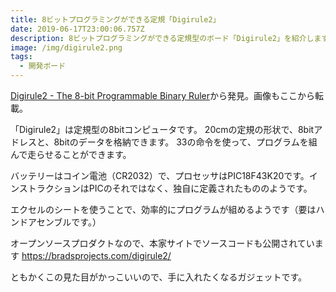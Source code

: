 ```yaml
---
title: 8ビットプログラミングができる定規「Digirule2」
date: 2019-06-17T23:00:06.757Z
description: 8ビットプログラミングができる定規型のボード「Digirule2」を紹介します。
image: /img/digirule2.png
tags:
  - 開発ボード
---
```

[Digirule2 - The 8-bit Programmable Binary Ruler](https://www.tindie.com/products/bradsprojects/digirule2-the-8-bit-programmable-binary-ruler/)から発見。画像もここから転載。

「Digirule2」は定規型の8bitコンピュータです。
20cmの定規の形状で、8bitアドレスと、8bitのデータを格納できます。
33の命令を使って、プログラムを組んで走らせることができます。

バッテリーはコイン電池（CR2032）で、プロセッサはPIC18F43K20です。インストラクションはPICのそれではなく、独自に定義されたもののようです。

エクセルのシートを使うことで、効率的にプログラムが組めるようです（要はハンドアセンブルです。）

オープンソースプロダクトなので、本家サイトでソースコードも公開されています https://bradsprojects.com/digirule2/

ともかくこの見た目がかっこいいので、手に入れたくなるガジェットです。
